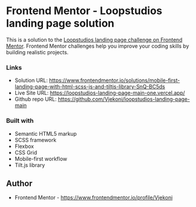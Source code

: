 # Frontend Mentor - Loopstudios landing page solution

This is a solution to the [Loopstudios landing page challenge on Frontend Mentor](https://www.frontendmentor.io/challenges/loopstudios-landing-page-N88J5Onjw). Frontend Mentor challenges help you improve your coding skills by building realistic projects. 


### Links

- Solution URL: https://www.frontendmentor.io/solutions/mobile-first-landing-page-with-html-scss-js-and-tiltjs-library-SnQ-BC5ds
- Live Site URL: https://loopstudios-landing-page-main-one.vercel.app/
- Github repo URL: https://github.com/Vjekoni/loopstudios-landing-page-main


### Built with

- Semantic HTML5 markup
- SCSS framework
- Flexbox
- CSS Grid
- Mobile-first workflow
- Tilt.js library


## Author

- Frontend Mentor - https://www.frontendmentor.io/profile/Vjekoni